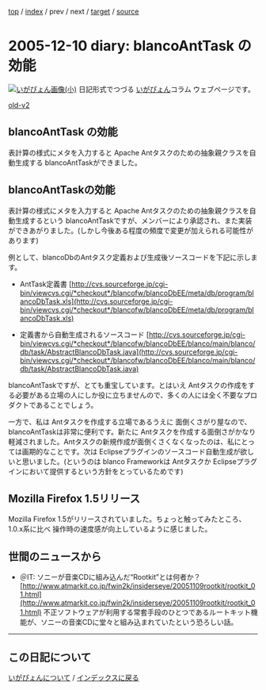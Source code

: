 [top](https://igapyon.github.io/diary/) 
 / [index](https://igapyon.github.io/diary/2005/index.html) 
 / prev 
 / next 
 / [target](https://igapyon.github.io/diary/2005/ig051210.html) 
 / [source](https://github.com/igapyon/diary/blob/gh-pages/2005/ig051210.html.src.md) 

2005-12-10 diary: blancoAntTask の効能
=====================================================================================================
[![いがぴょん画像(小)](https://igapyon.github.io/diary/images/iga200306s.jpg "いがぴょん")](https://igapyon.github.io/diary/memo/memoigapyon.html) 日記形式でつづる [いがぴょん](https://igapyon.github.io/diary/memo/memoigapyon.html)コラム ウェブページです。

[old-v2](ig051210-orig.html)

## blancoAntTask の効能

表計算の様式にメタを入力すると Apache Antタスクのための抽象親クラスを自動生成する blancoAntTaskができました。


## blancoAntTaskの効能

表計算の様式にメタを入力すると Apache Antタスクのための抽象親クラスを自動生成するという blancoAntTaskですが、メンバーにより承認され、また実装ができあがりました。(しかし今後ある程度の頻度で変更が加えられる可能性があります)

例として、blancoDbのAntタスク定義および生成後ソースコードを下記に示します。

* AntTask定義書
  [http://cvs.sourceforge.jp/cgi-bin/viewcvs.cgi/*checkout*/blancofw/blancoDbEE/meta/db/program/blancoDbTask.xls](http://cvs.sourceforge.jp/cgi-bin/viewcvs.cgi/*checkout*/blancofw/blancoDbEE/meta/db/program/blancoDbTask.xls)
  
* 定義書から自動生成されるソースコード
  [http://cvs.sourceforge.jp/cgi-bin/viewcvs.cgi/*checkout*/blancofw/blancoDbEE/blanco/main/blanco/db/task/AbstractBlancoDbTask.java](http://cvs.sourceforge.jp/cgi-bin/viewcvs.cgi/*checkout*/blancofw/blancoDbEE/blanco/main/blanco/db/task/AbstractBlancoDbTask.java)

blancoAntTaskですが、とても重宝しています。とはいえ Antタスクの作成をする必要がある立場の人にしか役に立ちませんので、多くの人には全く不要なプロダクトであることでしょう。

一方で、私は Antタスクを作成する立場であるうえに 面倒くさがり屋なので、blancoAntTaskは非常に便利です。新たに Antタスクを作成する面倒さがかなり軽減されました。Antタスクの新規作成が面倒くさくなくなったのは、私にとっては画期的なことです。次は Eclipseプラグインのソースコード自動生成が欲しいと思いました。(というのは
blanco Frameworkは Antタスクか Eclipseプラグインにおいて提供するという方針をとっているためです)

## Mozilla Firefox 1.5リリース

Mozilla Firefox 1.5がリリースされていました。ちょっと触ってみたところ、1.0.x系に比べ 操作時の速度感が向上しているように感じました。

## 世間のニュースから

* ＠IT: ソニーが音楽CDに組み込んだ“Rootkit”とは何者か？
  [http://www.atmarkit.co.jp/fwin2k/insiderseye/20051109rootkit/rootkit_01.html](http://www.atmarkit.co.jp/fwin2k/insiderseye/20051109rootkit/rootkit_01.html)
  不正ソフトウェアが利用する常套手段のひとつであるルートキット機能が、ソニーの音楽CDに堂々と組み込まれていたという恐ろしい話。


----------------------------------------------------------------------------------------------------

## この日記について
[いがぴょんについて](https://igapyon.github.io/diary/memo/memoigapyon.html) / [インデックスに戻る](https://igapyon.github.io/diary/idxall.html)
